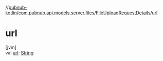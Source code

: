 //[pubnub-kotlin](../../../index.md)/[com.pubnub.api.models.server.files](../index.md)/[FileUploadRequestDetails](index.md)/[url](url.md)

# url

[jvm]\
val [url](url.md): [String](https://kotlinlang.org/api/latest/jvm/stdlib/kotlin/-string/index.html)
